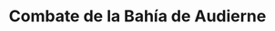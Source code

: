 ﻿---
title: "Combate de la Bahía de Audierne"
permalink: periodes_724.html
layout: periode
dataInici: 1797-01-13
sidebar: periodes
pares:
  - 617:
    title: "Primera Coalición"
    dataInici: "(1792)"
    dataFi: "(1797)"

fills:
jocsPrincipals:
jocsEscenaris:
jocsEpoca:
  - title: "Flying Colors"
    bggId: 8730
    escenari: "Audierne Bay"
    dataInici: 
    dataFi: 

jocsEpocaEscenaris:
---
